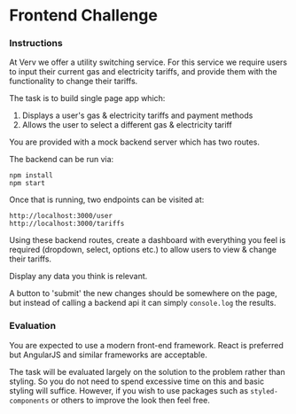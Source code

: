 # Frontend Challenge

### Instructions
At Verv we offer a utility switching service. For this service we require users
to input their current gas and electricity tariffs, and provide them with the
functionality to change their tariffs.

The task is to build single page app which:

1. Displays a user's gas & electricity tariffs and payment methods
2. Allows the user to select a different gas & electricity tariff

You are provided with a mock backend server which has two routes.

The backend can be run via:
```
npm install
npm start
```

Once that is running, two endpoints can be visited at:
```
http://localhost:3000/user
http://localhost:3000/tariffs
```

Using these backend routes, create a dashboard with everything you feel is
required (dropdown, select, options etc.) to allow users to view & change their
tariffs.

Display any data you think is relevant.

A button to 'submit' the new changes should be somewhere on the page, but
instead of calling a backend api it can simply `console.log` the results.


### Evaluation

You are expected to use a modern front-end framework. React is preferred but
AngularJS and similar frameworks are acceptable.

The task will be evaluated largely on the solution to the problem rather than
styling. So you do not need to spend excessive time on this and basic styling
will suffice. However, if you wish to use packages such as `styled-components`
or others to improve the look then feel free.


